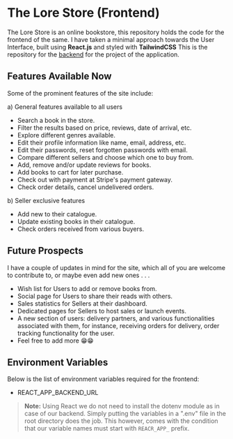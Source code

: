 # The Lore Store (Frontend)
The Lore Store is an online bookstore, this repository holds the code for the frontend of the same. I have taken a minimal approach towards the User Interface, built using **React.js** and styled with **TailwindCSS** This is the repository for the [backend](https://github.com/dhirajksharma/thelorestore-backend) for the project of the application.

## Features Available Now

Some of the prominent features of the site include:

a) General features available to all users
- Search a book in the store.
- Filter the results based on price, reviews, date of arrival, etc.
- Explore different genres available.
- Edit their profile information like name, email, address, etc.
- Edit their passwords, reset forgotten passwords with email.
- Compare different sellers and choose which one to buy from.
- Add, remove and/or update reviews for books.
- Add books to cart for later purchase.
- Check out with payment at Stripe's payment gateway.
- Check order details, cancel undelivered orders.

b) Seller exclusive features

- Add new to their catalogue.
- Update existing books in their catalogue.
- Check orders received from various buyers.

## Future Prospects

I have a couple of updates in mind for the site, which all of you are welcome to contribute to, or maybe even add new ones . . .

- Wish list for Users to add or remove books from.
- Social page for Users to share their reads with others.
- Sales statistics for Sellers at their dashboard.
- Dedicated pages for Sellers to host sales or launch events.
- A new section of users: delivery partners, and various functionalities associated with them, for instance, receiving orders for delivery, order tracking functionality for the user.
- Feel free to add more 😁😁

## Environment Variables

Below is the list of environment variables required for the frontend:

- REACT_APP_BACKEND_URL

> **Note:** Using React we do not need to install the dotenv module as in case of our backend. Simply putting the variables in a ".env" file in the root directory does the job. This however, comes with the condition that our variable names must start with `REACR_APP_` prefix.